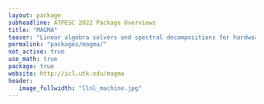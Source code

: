 ```yaml
---
layout: package
subheadline: ATPESC 2022 Package Overviews
title: "MAGMA"
teaser: "Linear algebra solvers and spectral decompositions for hardware accelerators"
permalink: "packages/magma/"
not_active: true
use_math: true
package: true
website: http://icl.utk.edu/magma
header:
   image_fullwidth: "llnl_machine.jpg"
---
```

